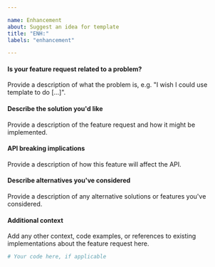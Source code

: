 ```yaml
---

name: Enhancement
about: Suggest an idea for template
title: "ENH:"
labels: "enhancement"

---
```


#### Is your feature request related to a problem?

Provide a description of what the problem is, e.g. "I wish I could use
template to do [...]".

#### Describe the solution you'd like

Provide a description of the feature request and how it might be implemented.

#### API breaking implications

Provide a description of how this feature will affect the API.

#### Describe alternatives you've considered

Provide a description of any alternative solutions or features you've considered.

#### Additional context

Add any other context, code examples, or references to existing implementations about
the feature request here.

```python
# Your code here, if applicable
```
